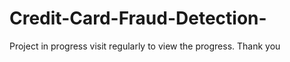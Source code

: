 # Credit-Card-Fraud-Detection-

Project in progress visit regularly to view the progress.
Thank you
